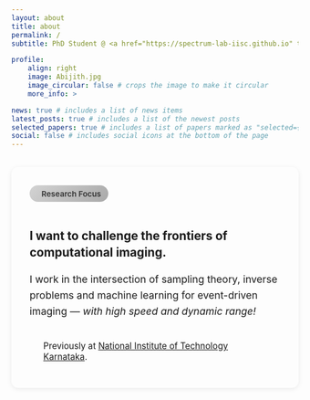 ```yaml
---
layout: about
title: about
permalink: /
subtitle: PhD Student @ <a href="https://spectrum-lab-iisc.github.io" target="_blank" rel="noopener">Spectrum Lab</a>, <a href="http://iisc.ac.in" target="_blank" rel="noopener">Indian Institute of Science</a>

profile:
    align: right
    image: Abijith.jpg
    image_circular: false # crops the image to make it circular
    more_info: >

news: true # includes a list of news items
latest_posts: true # includes a list of the newest posts
selected_papers: true # includes a list of papers marked as "selected={true}"
social: false # includes social icons at the bottom of the page
---
```


<div class="intro-section">
    <div class="intro-content">
        <div class="intro-highlight">
            <i class="fas fa-rocket"></i>
            <span>Research Focus</span>
        </div>
        <p class="intro-text">
            <strong>I want to challenge the frontiers of computational imaging.</strong>
        </p>
        <p class="intro-description">
            I work in the intersection of sampling theory, inverse problems and machine learning for event-driven imaging &mdash; <em>with high speed and dynamic range!</em>
        </p>
        <div class="intro-background">
            <i class="fas fa-university"></i>
            <span>Previously at <a href="https://www.nitk.ac.in" target="_blank" rel="noopener">National Institute of Technology Karnataka</a>.</span>    </div>
    </div>
</div>

<style>
/* Enhanced Intro Section */
.intro-section {
  background-color: var(--global-card-bg-color);
  border: 1px solid var(--global-divider-color);
  border-radius: 12px;
  padding: 2rem;
  margin: 2rem 0;
  box-shadow: 0 2px 8px rgba(0,0,0,0.08);
  transition: all 0.3s ease;
  position: relative;
  overflow: hidden;
}

.intro-section:hover {
  transform: translateY(-2px);
  box-shadow: 0 8px 25px rgba(0,0,0,0.15);
}

.intro-section::before {
  content: '';
  position: absolute;
  top: 0;
  left: 0;
  right: 0;
  height: 3px;
  background: linear-gradient(90deg, var(--global-theme-color), #667eea);
}

.intro-content {
  max-width: 700px;
  margin: 0 auto;
}

.intro-highlight {
  display: inline-flex;
  align-items: center;
  background: linear-gradient(135deg, #d3d3d3, #a9a9a9);
  color: #333333;
  padding: 0.4rem 0.8rem;
  border-radius: 20px;
  font-size: 0.85rem;
  font-weight: 600;
  margin-bottom: 1.5rem;
}

.intro-highlight i {
  margin-right: 0.5rem;
}

.intro-text {
  font-size: 1.3rem;
  line-height: 1.4;
  color: var(--global-text-color);
  margin-bottom: 1.2rem;
}

.intro-description {
  font-size: 1.1rem;
  line-height: 1.6;
  color: var(--global-text-color-light);
  margin-bottom: 1.5rem;
}

.intro-background {
  display: flex;
  align-items: center;
  font-size: 0.95rem;
  color: var(--global-text-color-light);
  padding: 0.8rem 1rem;
  background-color: var(--global-bg-color);
  border: 1px solid var(--global-divider-color);
  border-radius: 8px;
}

.intro-background i {
  margin-right: 0.5rem;
  color: var(--global-theme-color);
}

/* Dark mode compatibility */
html[data-theme="dark"] .intro-section {
  background-color: var(--global-card-bg-color);
  border-color: var(--global-divider-color);
}

html[data-theme="dark"] .intro-section:hover {
  box-shadow: 0 8px 25px rgba(255,255,255,0.1);
}

html[data-theme="dark"] .intro-background {
  background-color: var(--global-card-bg-color);
  border-color: var(--global-divider-color);
}

/* Responsive design */
@media (max-width: 768px) {
  .intro-section {
    padding: 1.5rem;
    margin: 1.5rem 0;
  }
  
  .intro-text {
    font-size: 1.2rem;
  }
  
  .intro-description {
    font-size: 1rem;
  }
}

@media (max-width: 600px) {
  .intro-section {
    padding: 1.25rem;
  }
  
  .intro-text {
    font-size: 1.1rem;
  }
  
  .intro-description {
    font-size: 0.95rem;
  }
}
</style>
